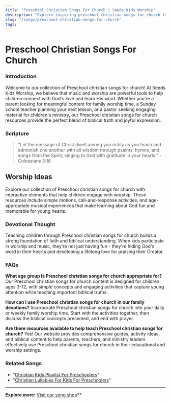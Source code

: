 ```yaml
---
title: "Preschool Christian Songs For Church | Seeds Kids Worship"
description: "Explore inspiring preschool christian songs for church for children's worship and faith development. Biblical music resources for families and ministry."
slug: "/songs/preschool-christian-songs-for-church"
tags:
---
```


# Preschool Christian Songs For Church

### Introduction

Welcome to our collection of Preschool christian songs for church! At Seeds Kids Worship, we believe that music and worship are powerful tools to help children connect with God's love and learn His word. Whether you're a parent looking for meaningful content for family worship time, a Sunday school teacher planning your next lesson, or a pastor seeking engaging material for children's ministry, our Preschool christian songs for church resources provide the perfect blend of biblical truth and joyful expression.

### Scripture

> "Let the message of Christ dwell among you richly as you teach and admonish one another with all wisdom through psalms, hymns, and songs from the Spirit, singing to God with gratitude in your hearts." - Colossians 3:16

## Worship Ideas

Explore our collection of Preschool christian songs for church with interactive elements that help children engage with worship. These resources include simple motions, call-and-response activities, and age-appropriate musical experiences that make learning about God fun and memorable for young hearts.

### Devotional Thought

Teaching children through Preschool christian songs for church builds a strong foundation of faith and biblical understanding. When kids participate in worship and music, they're not just having fun - they're hiding God's word in their hearts and developing a lifelong love for praising their Creator.

### FAQs

**What age group is Preschool christian songs for church appropriate for?**
Our Preschool christian songs for church content is designed for children ages 3-12, with simple concepts and engaging activities that capture young attention while teaching important biblical truths.

**How can I use Preschool christian songs for church in our family devotions?**
Incorporate Preschool christian songs for church into your daily or weekly family worship time. Start with the activities together, then discuss the biblical concepts presented, and end with prayer.

**Are there resources available to help teach Preschool christian songs for church?**
Yes! Our website provides comprehensive guides, activity ideas, and biblical content to help parents, teachers, and ministry leaders effectively use Preschool christian songs for church in their educational and worship settings.

### Related Songs

- "[Christian Kids Playlist For Preschoolers](/songs/christian-kids-playlist-for-preschoolers/)"
- "[Christian Lullabies For Kids For Preschoolers](/songs/christian-lullabies-for-kids-for-preschoolers/)"

---

**Explore more:** [Visit our song shop](https://seedskidsworship.com/shop)**

<!-- Schema Markup -->
<script type="application/ld+json">
{
  "@context": "https://schema.org",
  "@type": "MusicRecording",
  "name": "Preschool Christian Songs For Church",
  "byArtist": {
    "@type": "MusicGroup",
    "name": "Seeds Kids Worship"
  },
  "isFamilyFriendly": true,
  "url": "https://seedskidsworship.com/songs/preschool-christian-songs-for-church/"
}
</script>